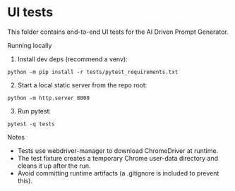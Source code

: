 # UI tests

This folder contains end-to-end UI tests for the AI Driven Prompt Generator.

Running locally

1. Install dev deps (recommend a venv):

```pwsh
python -m pip install -r tests/pytest_requirements.txt
```

2. Start a local static server from the repo root:

```pwsh
python -m http.server 8000
```

3. Run pytest:

```pwsh
pytest -q tests
```

Notes

- Tests use webdriver-manager to download ChromeDriver at runtime.
- The test fixture creates a temporary Chrome user-data directory and cleans it up after the run.
- Avoid committing runtime artifacts (a .gitignore is included to prevent this).

